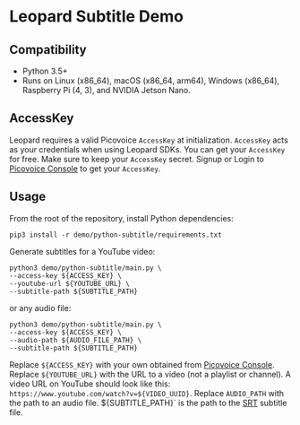 # Leopard Subtitle Demo

## Compatibility
- Python 3.5+
- Runs on Linux (x86_64), macOS (x86_64, arm64), Windows (x86_64), Raspberry Pi (4, 3), and NVIDIA Jetson Nano.

## AccessKey

Leopard requires a valid Picovoice `AccessKey` at initialization. `AccessKey` acts as your credentials when using
Leopard SDKs. You can get your `AccessKey` for free. Make sure to keep your `AccessKey` secret.  Signup or Login to
[Picovoice Console](https://console.picovoice.ai/) to get your `AccessKey`.

## Usage

From the root of the repository, install Python dependencies:

```console
pip3 install -r demo/python-subtitle/requirements.txt
```

Generate subtitles for a YouTube video:

```console
python3 demo/python-subtitle/main.py \
--access-key ${ACCESS_KEY} \
--youtube-url ${YOUTUBE_URL} \
--subtitle-path ${SUBTITLE_PATH}
```

or any audio file:

```console
python3 demo/python-subtitle/main.py \
--access-key ${ACCESS_KEY} \
--audio-path ${AUDIO_FILE_PATH} \
--subtitle-path ${SUBTITLE_PATH}
```

Replace `${ACCESS_KEY}` with your own obtained from [Picovoice Console](https://console.picovoice.ai/). Replace
`${YOUTUBE_URL}` with the URL to a video (not a playlist or channel). A video URL on YouTube should look like this:
`https://www.youtube.com/watch?v=${VIDEO_UUID}`. Replace `AUDIO_PATH` with the path to an audio file. ${SUBTITLE_PATH}`
is the path to the [SRT](https://en.wikipedia.org/wiki/SubRip) subtitle file.
